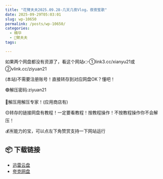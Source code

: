 ```yaml
---
title: "花臂夫夫2025.09.28-几天几夜Vlog，夜夜笙歌"
date: 2025-09-29T05:03:01
slug: wp-10650
permalink: /posts/wp-10650/
categories:
  - 精华
  - 🌸臂夫夫
tags:

---
```


如果两个网盘都没有资源了，看这个网站👉①link3.cc/xianyu21或②vlink.cc/ziyuan21

(本站)不需要注册账号！直接转存到对应网盘OK？懂吧！

🟢解压密码:ziyuan21

🔵解压用解压专家！(应用商店有)

🟡转存的链接网盘有教程！一定要看教程！按教程操作！不按教程操作你不会解压！

💰🈶能力的宝，可以点左下角赞赏支持一下网站运行

## 📦 下载链接
- [迅雷云盘](https://blziyuan21.com/pay-download/10650?key=e1aff72f2b&down_id=0)
- [夸克网盘](https://blziyuan21.com/pay-download/10650?key=e1aff72f2b&down_id=1)

